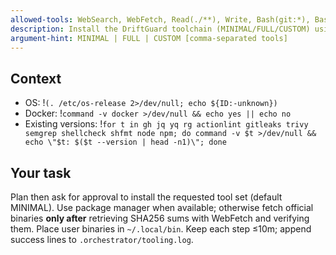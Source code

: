 ```yaml
---
allowed-tools: WebSearch, WebFetch, Read(./**), Write, Bash(git:*), Bash(gh:*), Bash(jq:*), Bash(yq:*), Bash(rg:*), Bash(node:*), Bash(npm:*), Bash(actionlint:*), Bash(gitleaks:*), Bash(semgrep:*), Bash(trivy:*), Bash(shellcheck:*), Bash(shfmt:*), Bash(make:*)
description: Install the DriftGuard toolchain (MINIMAL/FULL/CUSTOM) using least-privilege and SHA256-verified binaries
argument-hint: MINIMAL | FULL | CUSTOM [comma-separated tools]
---
```

## Context
- OS: !`(. /etc/os-release 2>/dev/null; echo ${ID:-unknown})`
- Docker: !`command -v docker >/dev/null && echo yes || echo no`
- Existing versions: !`for t in gh jq yq rg actionlint gitleaks trivy semgrep shellcheck shfmt node npm; do command -v $t >/dev/null && echo \"$t: $($t --version | head -n1)\"; done`

## Your task
Plan then ask for approval to install the requested tool set (default MINIMAL). Use package manager when available; otherwise fetch official binaries **only after** retrieving SHA256 sums with WebFetch and verifying them. Place user binaries in `~/.local/bin`. Keep each step ≤10m; append success lines to `.orchestrator/tooling.log`.